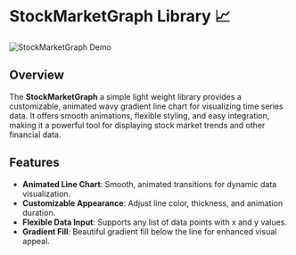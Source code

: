 # StockMarketGraph Library 📈
![StockMarketGraph Demo](https://github.com/user-attachments/assets/c8b45ac8-e0fd-46a8-8017-3efe42cac0d5)

## Overview

The **StockMarketGraph** a simple light weight library provides a customizable, animated wavy gradient line chart for visualizing time series data. It offers smooth animations, flexible styling, and easy integration, making it a powerful tool for displaying stock market trends and other financial data.

## Features

- **Animated Line Chart**: Smooth, animated transitions for dynamic data visualization.
- **Customizable Appearance**: Adjust line color, thickness, and animation duration.
- **Flexible Data Input**: Supports any list of data points with x and y values.
- **Gradient Fill**: Beautiful gradient fill below the line for enhanced visual appeal.
